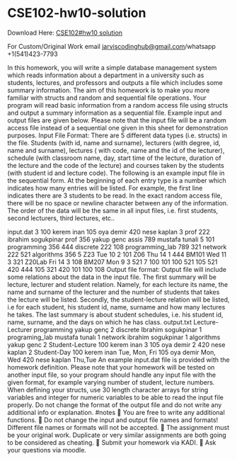 # CSE102-hw10-solution

Download Here: [CSE102#hw10 solution](https://jarviscodinghub.com/assignment/cse102hw10-solution/)

For Custom/Original Work email jarviscodinghub@gmail.com/whatsapp +1(541)423-7793

In this homework, you will write a simple database management system which reads information about a department in a university such as students, lectures, and professors and outputs a file which includes some summary information. The aim of this homework is to make you more familiar with structs and random and sequential file operations. Your program will read basic information from a random access file using structs and output a summary information as a sequential file. Example input and output files are given below. Please note that the input file will be a random access file instead of a sequential one given in this sheet for demonstration purposes.
Input File Format: There are 5 different data types (i.e. structs) in the file. Students (with id, name and surname), lecturers (with degree, id, name and surname), lectures ( with code, name and the id of the lecturer), schedule (with classroom name, day, start time of the lecture, duration of the lecture and the code of the lecture) and courses taken by the students (with student id and lecture code). The following is an example input file in the sequential form. At the beginning of each entry type is a number which indicates how many entries will be listed. For example, the first line indicates there are 3 students to be read. In the exact random access file, there will be no space or newline character between any of the information. The order of the data will be the same in all input files, i.e. first students, second lecturers, third lectures, etc..

input.dat 3 100 kerem inan 105 oya demir 420 nese kaplan 3 prof 222 ibrahim sogukpinar prof 356 yakup genc assis 789 mustafa tunali 5 101 programming 356 444 discrete 222 108 programming_lab 789 321 network 222 521 algorithms 356 5 Z23 Tue 10 2 101 Z06 Thu 14 1 444 BM101 Wed 11 3 321 Z20Lab Fri 14 3 108 BM207 Mon 9 3 521 7 100 101 100 521 105 521 420 444 105 321 420 101 100 108
Output file format: Output file will include some relations about the data in the input file. The first summary will be lecture, lecturer and student relation. Namely, for each lecture its name, the name and surname of the lecturer and the number of students that takes the lecture will be listed. Secondly, the student-lecture relation will be listed, i.e for each student, his student id, name, surname and how many lectures he takes. The last summary is about student schedules, i.e. his student id, name, surname, and the days on which he has class.
output.txt Lecture-Lecturer programming yakup genç 2 discrete Ibrahim sogukpinar 1 programing_lab mustafa tunalı 1 network ibrahim sogukpinar 1 algorithms yakup genc 2
Student-Lecture 100 kerem inan 3 105 oya demir 2 420 nese kaplan 2
Student-Day 100 kerem inan Tue, Mon, Fri 105 oya demir Mon, Wed 420 nese kaplan Thu,Tue
An example input.dat file is provided with the homework definition. Please note that your homework will be tested on another input file, so your program should handle any input file with the given format, for example varying number of student, lecture numbers. When defining your structs, use 30 length character arrays for string variables and integer for numeric variables to be able to read the input file properly. Do not change the format of the output file and do not write any additional info or explanation.
#notes  You are free to write any additional functions.  Do not change the input and output file names and formats! Different file names or formats will not be accepted.  The assignment must be your original work. Duplicate or very similar assignments are both going to be considered as cheating.  Submit your homework via KADI.  Ask your questions via moodle.

